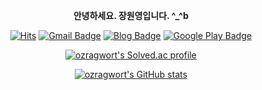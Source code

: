 <div align="center">

**안녕하세요. 장원영입니다. ^_^b**

[![Hits](https://hits.seeyoufarm.com/api/count/incr/badge.svg?url=https%3A%2F%2Fgithub.com%2FOzRagwort&count_bg=%2379C83D&title_bg=%23555555&icon=&icon_color=%23E7E7E7&title=visit&edge_flat=false)](https://github.com/OzRagwort)
[![Gmail Badge](https://img.shields.io/badge/Gmail-D14836?style=flat&logo=Gmail&logoColor=white)](mailto:ozragwort@gmail.com)
[![Blog Badge](https://img.shields.io/badge/Blogger-20C997?style=flat&logo=Blogger&logoColor=white)](https://velog.io/@ozragwort)
[![Google Play Badge](https://img.shields.io/badge/GooglePlay-414141?style=flat&logo=Google-Play&logoColor=white)](https://play.google.com/store/apps/developer?id=OzRagwort)

[![ozragwort's Solved.ac profile](http://mazassumnida.wtf/api/v2/generate_badge?boj=ragwort)](https://solved.ac/ragwort/)

[![ozragwort's GitHub stats](https://github-readme-stats.vercel.app/api?username=ozragwort&show_icons=true&theme=merko)](https://github.com/ozragwort/github-readme-statsa)

</div>
